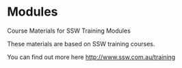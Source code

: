 Modules
=======

Course Materials for SSW Training Modules

These materials are based on SSW training courses. 

You can find out more here  http://www.ssw.com.au/training